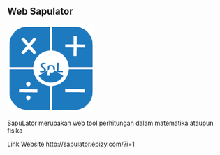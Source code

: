 ## Web Sapulator

<img src="img/logo.png" width="200">

<p>SapuLator merupakan web tool perhitungan dalam matematika ataupun fisika</p>

<p>Link Website http://sapulator.epizy.com/?i=1</p>
